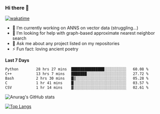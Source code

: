 ### Hi there 👋

[![wakatime](https://wakatime.com/badge/user/8906da98-c623-4aff-ac00-99cb42e09b38.svg)](https://wakatime.com/@8906da98-c623-4aff-ac00-99cb42e09b38)

- 🔭 I’m currently working on ANNS on vector data (struggling...)
- 🤔 I’m looking for help with graph-based approximate nearest neighbor search
- 💬 Ask me about any project listed on my repositories
- ⚡ Fun fact: loving ancient poetry


**Last 7 Days**
<!--START_SECTION:waka-->

```txt
Python        28 hrs 27 mins  ███████████████░░░░░░░░░░   60.08 %
C++           13 hrs 7 mins   ███████░░░░░░░░░░░░░░░░░░   27.72 %
Bash          2 hrs 30 mins   █▒░░░░░░░░░░░░░░░░░░░░░░░   05.28 %
C             1 hr 41 mins    █░░░░░░░░░░░░░░░░░░░░░░░░   03.57 %
CSV           1 hr 14 mins    ▓░░░░░░░░░░░░░░░░░░░░░░░░   02.61 %
```

<!--END_SECTION:waka-->

![Anurag's GitHub stats](https://github-readme-stats.vercel.app/api?username=matchyc&count_private=true&show_icons=true&theme=vue)

[![Top Langs](https://github-readme-stats.vercel.app/api/top-langs/?username=matchyc&langs_count=4&&hide=perl,raku,html,javascript,shell,roff,prolog)](https://github.com/anuraghazra/github-readme-stats)
